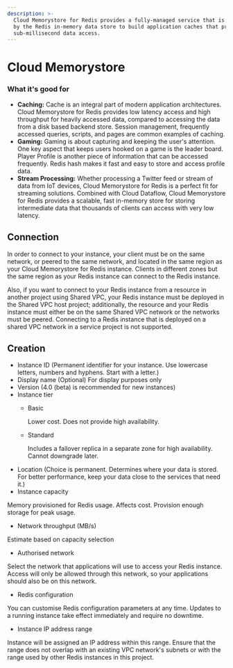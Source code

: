 ```yaml
---
description: >-
  Cloud Memorystore for Redis provides a fully-managed service that is powered
  by the Redis in-memory data store to build application caches that provide
  sub-millisecond data access.
---
```


# Cloud Memorystore

### What it's good for <a id="what_its_good_for"></a>

* **Caching:** Cache is an integral part of modern application architectures. Cloud Memorystore for Redis provides low latency access and high throughput for heavily accessed data, compared to accessing the data from a disk based backend store. Session management, frequently accessed queries, scripts, and pages are common examples of caching.
* **Gaming:** Gaming is about capturing and keeping the user's attention. One key aspect that keeps users hooked on a game is the leader board. Player Profile is another piece of information that can be accessed frequently. Redis hash makes it fast and easy to store and access profile data.
* **Stream Processing:** Whether processing a Twitter feed or stream of data from IoT devices, Cloud Memorystore for Redis is a perfect fit for streaming solutions. Combined with Cloud Dataflow, Cloud Memorystore for Redis provides a scalable, fast in-memory store for storing intermediate data that thousands of clients can access with very low latency.

## Connection

In order to connect to your instance, your client must be on the same network, or peered to the same network, and located in the same region as your Cloud Memorystore for Redis instance. Clients in different zones but the same region as your Redis instance can connect to the Redis instance.

Also, if you want to connect to your Redis instance from a resource in another project using Shared VPC, your Redis instance must be deployed in the Shared VPC host project; additionally, the resource and your Redis instance must either be on the same Shared VPC network or the networks must be peered. Connecting to a Redis instance that is deployed on a shared VPC network in a service project is not supported.

## Creation

* Instance ID \(Permanent identifier for your instance. Use lowercase letters, numbers and hyphens. Start with a letter.\)
* Display name \(Optional\) For display purposes only
* Version \(4.0 \(beta\) is recommended for new instances\)
* Instance tier
  * Basic

    Lower cost. Does not provide high availability.

  * Standard

    Includes a failover replica in a separate zone for high availability. Cannot downgrade later.
* Location \(Choice is permanent. Determines where your data is stored. For better performance, keep your data close to the services that need it.\)
*  Instance capacity

  Memory provisioned for Redis usage. Affects cost. Provision enough storage for peak usage.

*  Network throughput \(MB/s\)

  Estimate based on capacity selection

*  Authorised network

  Select the network that applications will use to access your Redis instance. Access will only be allowed through this network, so your applications should also be on this network. 

*  Redis configuration

  You can customise Redis configuration parameters at any time. Updates to a running instance take effect immediately and require no downtime.

*  Instance IP address range

  Instance will be assigned an IP address within this range. Ensure that the range does not overlap with an existing VPC network's subnets or with the range used by other Redis instances in this project.





